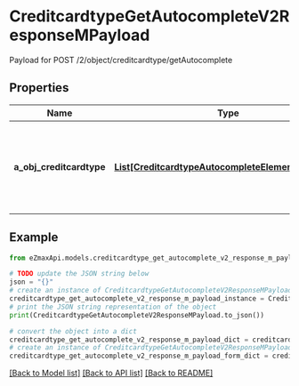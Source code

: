# CreditcardtypeGetAutocompleteV2ResponseMPayload

Payload for POST /2/object/creditcardtype/getAutocomplete

## Properties

Name | Type | Description | Notes
------------ | ------------- | ------------- | -------------
**a_obj_creditcardtype** | [**List[CreditcardtypeAutocompleteElementResponse]**](CreditcardtypeAutocompleteElementResponse.md) | An array of Creditcardtype object containing the description, ID and active status about the element. | 

## Example

```python
from eZmaxApi.models.creditcardtype_get_autocomplete_v2_response_m_payload import CreditcardtypeGetAutocompleteV2ResponseMPayload

# TODO update the JSON string below
json = "{}"
# create an instance of CreditcardtypeGetAutocompleteV2ResponseMPayload from a JSON string
creditcardtype_get_autocomplete_v2_response_m_payload_instance = CreditcardtypeGetAutocompleteV2ResponseMPayload.from_json(json)
# print the JSON string representation of the object
print(CreditcardtypeGetAutocompleteV2ResponseMPayload.to_json())

# convert the object into a dict
creditcardtype_get_autocomplete_v2_response_m_payload_dict = creditcardtype_get_autocomplete_v2_response_m_payload_instance.to_dict()
# create an instance of CreditcardtypeGetAutocompleteV2ResponseMPayload from a dict
creditcardtype_get_autocomplete_v2_response_m_payload_form_dict = creditcardtype_get_autocomplete_v2_response_m_payload.from_dict(creditcardtype_get_autocomplete_v2_response_m_payload_dict)
```
[[Back to Model list]](../README.md#documentation-for-models) [[Back to API list]](../README.md#documentation-for-api-endpoints) [[Back to README]](../README.md)


